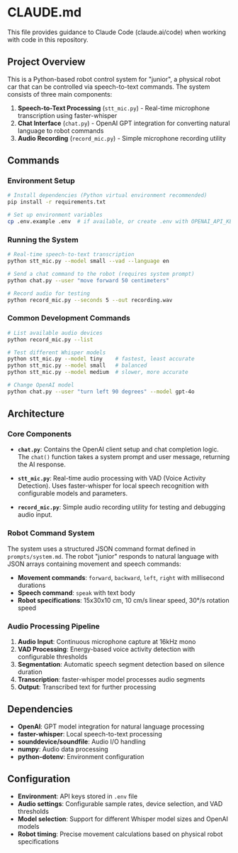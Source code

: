 # CLAUDE.md

This file provides guidance to Claude Code (claude.ai/code) when working with code in this repository.

## Project Overview

This is a Python-based robot control system for "junior", a physical robot car that can be controlled via speech-to-text commands. The system consists of three main components:

1. **Speech-to-Text Processing** (`stt_mic.py`) - Real-time microphone transcription using faster-whisper
2. **Chat Interface** (`chat.py`) - OpenAI GPT integration for converting natural language to robot commands
3. **Audio Recording** (`record_mic.py`) - Simple microphone recording utility

## Commands

### Environment Setup
```bash
# Install dependencies (Python virtual environment recommended)
pip install -r requirements.txt

# Set up environment variables
cp .env.example .env  # if available, or create .env with OPENAI_API_KEY
```

### Running the System
```bash
# Real-time speech-to-text transcription
python stt_mic.py --model small --vad --language en

# Send a chat command to the robot (requires system prompt)
python chat.py --user "move forward 50 centimeters"

# Record audio for testing
python record_mic.py --seconds 5 --out recording.wav
```

### Common Development Commands
```bash
# List available audio devices
python record_mic.py --list

# Test different Whisper models
python stt_mic.py --model tiny    # fastest, least accurate
python stt_mic.py --model small   # balanced
python stt_mic.py --model medium  # slower, more accurate

# Change OpenAI model
python chat.py --user "turn left 90 degrees" --model gpt-4o
```

## Architecture

### Core Components

- **`chat.py`**: Contains the OpenAI client setup and chat completion logic. The `chat()` function takes a system prompt and user message, returning the AI response.

- **`stt_mic.py`**: Real-time audio processing with VAD (Voice Activity Detection). Uses faster-whisper for local speech recognition with configurable models and parameters.

- **`record_mic.py`**: Simple audio recording utility for testing and debugging audio input.

### Robot Command System

The system uses a structured JSON command format defined in `prompts/system.md`. The robot "junior" responds to natural language with JSON arrays containing movement and speech commands:

- **Movement commands**: `forward`, `backward`, `left`, `right` with millisecond durations
- **Speech command**: `speak` with text body
- **Robot specifications**: 15x30x10 cm, 10 cm/s linear speed, 30°/s rotation speed

### Audio Processing Pipeline

1. **Audio Input**: Continuous microphone capture at 16kHz mono
2. **VAD Processing**: Energy-based voice activity detection with configurable thresholds
3. **Segmentation**: Automatic speech segment detection based on silence duration
4. **Transcription**: faster-whisper model processes audio segments
5. **Output**: Transcribed text for further processing

## Dependencies

- **OpenAI**: GPT model integration for natural language processing
- **faster-whisper**: Local speech-to-text processing
- **sounddevice/soundfile**: Audio I/O handling
- **numpy**: Audio data processing
- **python-dotenv**: Environment configuration

## Configuration

- **Environment**: API keys stored in `.env` file
- **Audio settings**: Configurable sample rates, device selection, and VAD thresholds
- **Model selection**: Support for different Whisper model sizes and OpenAI models
- **Robot timing**: Precise movement calculations based on physical robot specifications